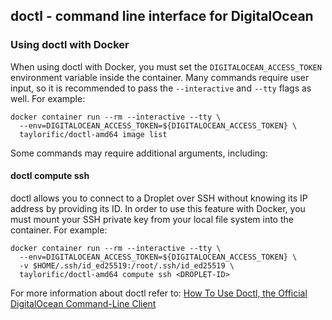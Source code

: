 ## doctl - command line interface for DigitalOcean

### Using doctl with Docker

When using doctl with Docker, you must set the `DIGITALOCEAN_ACCESS_TOKEN` environment variable inside the container. Many commands require user input, so it is recommended to pass the `--interactive` and `--tty` flags as well. For example:

```
docker container run --rm --interactive --tty \
  --env=DIGITALOCEAN_ACCESS_TOKEN=${DIGITALOCEAN_ACCESS_TOKEN} \
  taylorific/doctl-amd64 image list
```

Some commands may require additional arguments, including:

#### doctl compute ssh

doctl allows you to connect to a Droplet over SSH without knowing its IP address by providing its ID. In order to use this feature with Docker, you must mount your SSH private key from your local file system into the container. For example:

```
docker container run --rm --interactive --tty \
  --env=DIGITALOCEAN_ACCESS_TOKEN=${DIGITALOCEAN_ACCESS_TOKEN} \
  -v $HOME/.ssh/id_ed25519:/root/.ssh/id_ed25519 \
  taylorific/doctl-amd64 compute ssh <DROPLET-ID>
```

For more information about doctl refer to:
[How To Use Doctl, the Official DigitalOcean Command-Line Client](https://www.digitalocean.com/community/tutorials/how-to-use-doctl-the-official-digitalocean-command-line-client)
